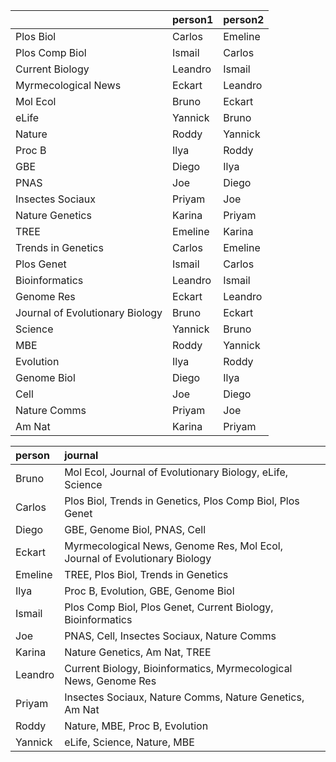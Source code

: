 |                                |person1 |person2 |
|:-------------------------------|:-------|:-------|
|Plos Biol                       |Carlos  |Emeline |
|Plos Comp Biol                  |Ismail  |Carlos  |
|Current Biology                 |Leandro |Ismail  |
|Myrmecological News             |Eckart  |Leandro |
|Mol Ecol                        |Bruno   |Eckart  |
|eLife                           |Yannick |Bruno   |
|Nature                          |Roddy   |Yannick |
|Proc B                          |Ilya    |Roddy   |
|GBE                             |Diego   |Ilya    |
|PNAS                            |Joe     |Diego   |
|Insectes Sociaux                |Priyam  |Joe     |
|Nature Genetics                 |Karina  |Priyam  |
|TREE                            |Emeline |Karina  |
|Trends in Genetics              |Carlos  |Emeline |
|Plos Genet                      |Ismail  |Carlos  |
|Bioinformatics                  |Leandro |Ismail  |
|Genome Res                      |Eckart  |Leandro |
|Journal of Evolutionary Biology |Bruno   |Eckart  |
|Science                         |Yannick |Bruno   |
|MBE                             |Roddy   |Yannick |
|Evolution                       |Ilya    |Roddy   |
|Genome Biol                     |Diego   |Ilya    |
|Cell                            |Joe     |Diego   |
|Nature Comms                    |Priyam  |Joe     |
|Am Nat                          |Karina  |Priyam  |




|person  |journal                                                                    |
|:-------|:--------------------------------------------------------------------------|
|Bruno   |Mol Ecol, Journal of Evolutionary Biology, eLife, Science                  |
|Carlos  |Plos Biol, Trends in Genetics, Plos Comp Biol, Plos Genet                  |
|Diego   |GBE, Genome Biol, PNAS, Cell                                               |
|Eckart  |Myrmecological News, Genome Res, Mol Ecol, Journal of Evolutionary Biology |
|Emeline |TREE, Plos Biol, Trends in Genetics                                        |
|Ilya    |Proc B, Evolution, GBE, Genome Biol                                        |
|Ismail  |Plos Comp Biol, Plos Genet, Current Biology, Bioinformatics                |
|Joe     |PNAS, Cell, Insectes Sociaux, Nature Comms                                 |
|Karina  |Nature Genetics, Am Nat, TREE                                              |
|Leandro |Current Biology, Bioinformatics, Myrmecological News, Genome Res           |
|Priyam  |Insectes Sociaux, Nature Comms, Nature Genetics, Am Nat                    |
|Roddy   |Nature, MBE, Proc B, Evolution                                             |
|Yannick |eLife, Science, Nature, MBE                                                |
